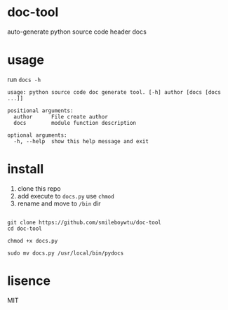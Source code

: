 # doc-tool
auto-generate python source code header docs

# usage

run `docs -h`

``` shell
usage: python source code doc generate tool. [-h] author [docs [docs ...]]

positional arguments:
  author      File create author
  docs        module function description

optional arguments:
  -h, --help  show this help message and exit
```

# install

1. clone this repo
2. add execute to `docs.py` use `chmod`
3. rename and move to `/bin` dir

``` shell

git clone https://github.com/smileboywtu/doc-tool
cd doc-tool

chmod +x docs.py

sudo mv docs.py /usr/local/bin/pydocs

```

# lisence

MIT
